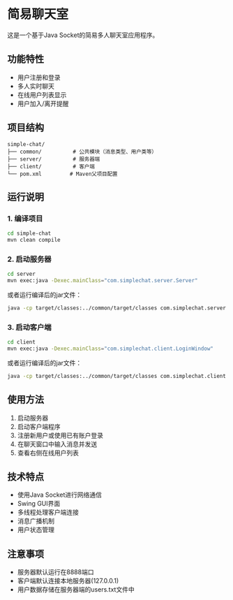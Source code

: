 # 简易聊天室

这是一个基于Java Socket的简易多人聊天室应用程序。

## 功能特性

- 用户注册和登录
- 多人实时聊天
- 在线用户列表显示
- 用户加入/离开提醒

## 项目结构

```
simple-chat/
├── common/          # 公共模块（消息类型、用户类等）
├── server/          # 服务器端
├── client/          # 客户端
└── pom.xml         # Maven父项目配置
```

## 运行说明

### 1. 编译项目
```bash
cd simple-chat
mvn clean compile
```

### 2. 启动服务器
```bash
cd server
mvn exec:java -Dexec.mainClass="com.simplechat.server.Server"
```
或者运行编译后的jar文件：
```bash
java -cp target/classes:../common/target/classes com.simplechat.server.Server
```

### 3. 启动客户端
```bash
cd client
mvn exec:java -Dexec.mainClass="com.simplechat.client.LoginWindow"
```
或者运行编译后的jar文件：
```bash
java -cp target/classes:../common/target/classes com.simplechat.client.LoginWindow
```

## 使用方法

1. 启动服务器
2. 启动客户端程序
3. 注册新用户或使用已有账户登录
4. 在聊天窗口中输入消息并发送
5. 查看右侧在线用户列表

## 技术特点

- 使用Java Socket进行网络通信
- Swing GUI界面
- 多线程处理客户端连接
- 消息广播机制
- 用户状态管理

## 注意事项

- 服务器默认运行在8888端口
- 客户端默认连接本地服务器(127.0.0.1)
- 用户数据存储在服务器端的users.txt文件中